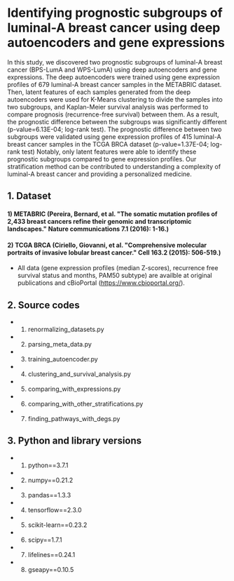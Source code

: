 # Identifying prognostic subgroups of luminal-A breast cancer using deep autoencoders and gene expressions
In this study, we discovered two prognostic subgroups of luminal-A breast cancer (BPS-LumA and WPS-LumA) using deep autoencoders and gene expressions. The deep autoencoders were trained using gene expression profiles of 679 luminal-A breast cancer samples in the METABRIC dataset. Then, latent features of each samples generated from the deep autoencoders were used for K-Means clustering to divide the samples into two subgroups, and Kaplan-Meier survival analysis was performed to compare prognosis (recurrence-free survival) between them. As a result, the prognostic difference between the subgroups was significantly different (p-value=6.13E-04; log-rank test). The prognostic difference between two subgroups were validated using gene expression profiles of 415 luminal-A breast cancer samples in the TCGA BRCA dataset (p-value=1.37E-04; log-rank test) Notably, only latent features were able to identify these prognostic subgroups compared to gene expression profiles. Our stratification method can be contributed to understanding a complexity of luminal-A breast cancer and providing a personalized medicine.
## 1. Dataset
#### 1) METABRIC (Pereira, Bernard, et al. "The somatic mutation profiles of 2,433 breast cancers refine their genomic and transcriptomic landscapes." Nature communications 7.1 (2016): 1-16.)
#### 2) TCGA BRCA (Ciriello, Giovanni, et al. "Comprehensive molecular portraits of invasive lobular breast cancer." Cell 163.2 (2015): 506-519.)
- All data (gene expression profiles (median Z-scores), recurrence free survival status and months, PAM50 subtype) are availble at original publications and cBioPortal (https://www.cbioportal.org/).

## 2. Source codes
- 1) renormalizing_datasets.py
- 2) parsing_meta_data.py
- 3) training_autoencoder.py
- 4) clustering_and_survival_analysis.py
- 5) comparing_with_expressions.py
- 6) comparing_with_other_stratifications.py
- 7) finding_pathways_with_degs.py

## 3. Python and library versions
- 1) python==3.7.1
- 2) numpy==0.21.2
- 3) pandas==1.3.3
- 4) tensorflow==2.3.0
- 5) scikit-learn==0.23.2
- 6) scipy==1.7.1
- 7) lifelines==0.24.1
- 8) gseapy==0.10.5

